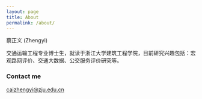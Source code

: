 ```yaml
---
layout: page
title: About
permalink: /about/
---
```


蔡正义 (Zhengyi)

交通运输工程专业博士生，就读于浙江大学建筑工程学院，目前研究兴趣包括：宏观路网评价、交通大数据、公交服务评价研究等。

### Contact me

[caizhengyi@zju.edu.cn](mailto:caizhengyi@zju.edu.cn)
